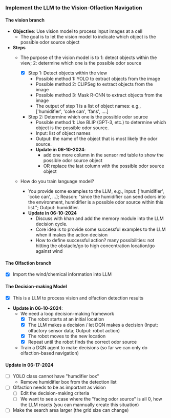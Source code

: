 
### Implement the LLM to the Vision-Olfaction Navigation
#### The vision branch
- **Objective**: Use vision model to process input images at a cell
  - The goal is to let the vision model to indicate which object is the possible odor source object
- **Steps**
  - The purpose of the vision model is to 1: detect objects within the view; 2: determine which one is the possible odor source
    - [x] Step 1: Detect objects within the view
      - Possible method 1: YOLO to extract objects from the image
      - Possible method 2: CLIPSeg to extract objects from the image
      - Possible method 3: Mask R-CNN to extract objects from the image
      - The output of step 1 is a list of object names: e.g., ['humidifier', 'coke can', 'fans', ....]
    - Step 2: Determine which one is the possible odor source
      - Possible method 1: Use BLIP (GPT-3, etc.) to determine which object is the possible odor source.
      - Input: list of object names
      - Output: the name of the object that is most likely the odor source.
      - **Update in 06-10-2024**:
        - add one more column in the sensor md table to show the possible odor source object
        - OR replace the last column with the possible odor source object

  - How do you train language model?
    - You provide some examples to the LLM, e.g., input: ['humidifier', 'coke can', ...]; Reason: "since the humidifier can send odors into the environment, humidifier is a possible odor source within this list."; Output: humidifier.
    - **Update in 06-10-2024**
      - Discuss with khan and add the memory module into the LLM decision cycle.
      - Core idea is to provide some successful examples to the LLM when it makes the action decision
      - How to define successful action? many possibilities: not hitting the obstacle/go to high concentration location/go against wind       
#### The Olfaction branch
- [x] Import the wind/chemical information into LLM
#### The Decision-making Model
- [x] This is a LLM to process vision and olfaction detection results
- **Update in 06-10-2024**:
  - We need a loop decision-making framework
    - [x] The robot starts at an initial location
    - [x] The LLM makes a decision / let DQN makes a decision (Input: olfactory sensor data; Output: robot action)
    - [x] The robot moves to the new location
    - [x] Repeat until the robot finds the correct odor source
  - Train a DQN agent to make decisions (so far we can only do olfaction-based navigation)


#### Update in 06-17-2024
- [ ] YOLO class cannot have "humdifier box"
  - Remove humidifier box from the detection list
- [ ] Olfaction needs to be as important as vision
  - [ ] Edit the decision-making criteria
  - [ ] We want to see a case where the "facing odor source" is all 0, how the LLM reacts (you can mannually create this situation)
- [ ] Make the search area larger (the grid size can change) 
